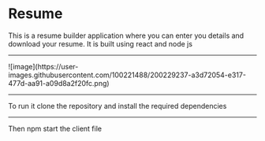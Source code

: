 # Resume
This is a resume builder application where you can enter you details and download your resume.
It is built using react and node js
<hr>
![image](https://user-images.githubusercontent.com/100221488/200229237-a3d72054-e317-477d-aa91-a09d8a2f20fc.png)
<hr>
To run it clone the repository and install the required dependencies 
<hr>
Then npm start the client file
